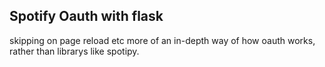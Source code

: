 ## Spotify Oauth with flask 
skipping on page reload etc
more of an in-depth way of how oauth works, rather than librarys like spotipy.
